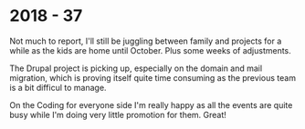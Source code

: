# 2018 - 37

Not much to report, I'll still be juggling between family and projects for a while as the kids are home until October. Plus some weeks of adjustments.

The Drupal project is picking up, especially on the domain and mail migration, which is proving itself quite time consuming as the previous team is a bit difficul to manage.

On the Coding for everyone side I'm really happy as all the events are quite busy while I'm doing very little promotion for them. Great!